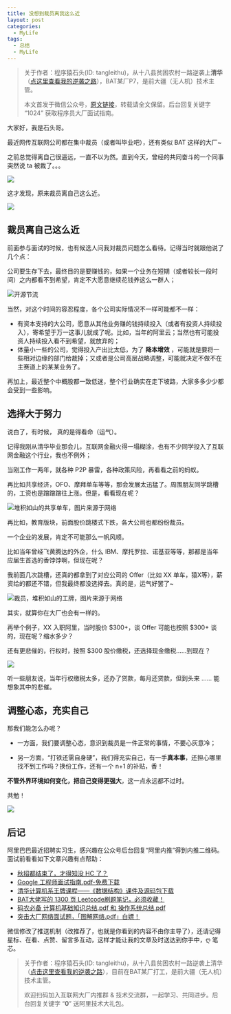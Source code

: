 ```yaml
---
title: 没想到裁员离我这么近
layout: post
categories:
  - MyLife
tags:
  - 总结
  - MyLife
---
```


> 关于作者：程序猿石头(ID: tangleithu)，从十八县贫困农村一路逆袭上**清华**（[点这里查看我的逆袭之路](https://mp.weixin.qq.com/s/G3i7qWK1MPvJ-BfUxfOycQ)），BAT某厂P7，是前大疆（无人机）技术主管。
>
> 本文首发于微信公众号，[原文链接](https://mp.weixin.qq.com/s?__biz=MzI3OTUzMzcwNw==&mid=2247499506&idx=1&sn=37fac5a7d1718234d22845c8dc36a8cf&chksm=eb44ff16dc337600a59819684474f9b17914c1f7413c4835c9f398c0ea46f4843b532167a57b&scene=178&cur_album_id=2225655022002978819#rd)，转载请全文保留。后台回复关键字 “1024” 获取程序员大厂面试指南。

大家好，我是石头哥。 

最近网传互联网公司都在集中裁员（或者叫毕业吧），还有类似 BAT 这样的大厂~ 

之前总觉得离自己很遥远，一直不以为然。直到今天，曾经的共同奋斗的一个同事突然说 ta 被裁了。。。

![](https://files.mdnice.com/user/71/00ff12c1-9520-48ea-8c71-bfb0068ff371.png)

这才发现，原来裁员离自己这么近。

![](https://files.mdnice.com/user/71/dcc595c4-812c-4965-b17b-783dc202e24f.png)

## 裁员离自己这么近 

前面参与面试的时候，也有候选人问我对裁员问题怎么看待。记得当时就跟他说了几个点：

公司要生存下去，最终目的是要赚钱的，如果一个业务在短期（或者较长一段时间）之内都看不到希望，肯定不大愿意继续花钱养这么一群人；

![开源节流](https://files.mdnice.com/user/71/e943d12d-6747-4f98-9f48-6a07259d0384.png)

当然，对这个时间的容忍程度，各个公司实际情况不一样可能都不一样：

- 有资本支持的大公司，愿意从其他业务赚的钱持续投入（或者有投资人持续投入），寄希望于万一这事儿就成了呢。比如，当年的阿里云；当然也有可能投资人持续投入看不到希望，就放弃的；
- 体量小一些的公司，觉得投入产出比太低，为了 **降本增效** ，可能就是要将一些相对边缘的部门给裁掉；又或者是公司高层战略调整，可能就决定不做不在主赛道上的某某业务了。

再加上，最近整个中概股都一致低迷，整个行业确实在走下坡路，大家多多少少都会受到一些影响。

## 选择大于努力 

说白了，有时候， 真的是得看命（运气）。

记得我刚从清华毕业那会儿，互联网金融火得一塌糊涂，也有不少同学投入了互联网金融这个行业，我也不例外；

当刚工作一两年，就各种 P2P 暴雷，各种政策风险，再看看之前的蚂蚁。

再比如共享经济，OFO、摩拜单车等等，那会发展太迅猛了。周围朋友同学跳槽的，工资也是蹭蹭蹭往上涨。但是，看看现在呢？ 

![堆积如山的共享单车，图片来源于网络](https://files.mdnice.com/user/71/8651804e-ece5-422b-ae83-6669e22e0bfc.png)

再比如，教育版块，前面股价跳楼式下跌，各大公司也都纷纷裁员。

一个企业的发展，肯定不可能那么一帆风顺。

比如当年曾经飞黄腾达的外企，什么 IBM、摩托罗拉、诺基亚等等，那都是当年应届生首选的香饽饽啊，但现在呢？

我前面几次跳槽，还真的都拿到了对应公司的 Offer（比如 XX 单车，猿X等），薪资给的都还不错，但我最终都没选择去。真的是，运气好罢了~ 

![裁员，堆积如山的工牌，图片来源于网络](https://files.mdnice.com/user/71/6dbf6e07-6a3e-488f-af0c-2e9f20d76526.png)

其实，就算你在大厂也会有一样的。

再举个例子，XX 入职阿里，当时股价 $300+，谈 Offer 可能也按照 $300+ 谈的，现在呢？缩水多少？

还有更悲催的，行权时，按照 $300 股价缴税，还选择现金缴税……到现在？

![](https://files.mdnice.com/user/71/0019181c-3bdf-4684-9900-b7fbc4757385.png)

听一些朋友说，当年行权缴税太多，还办了贷款，每月还贷款，但到头来 ……  能想象其中的悲催。

## 调整心态，充实自己

那我们能怎么办呢？

- 一方面，我们要调整心态，意识到裁员是一件正常的事情，不要心灰意冷；

- 另一方面，“打铁还需自身硬”，我们得充实自己，有一手**真本事**，还担心哪里找不到工作吗？换份工作，还有一个 n+1 的补贴，香！

**不管外界环境如何变化，把自己变得更强大**，这一点永远都不过时。

共勉！

![](https://files.mdnice.com/user/71/f35e1666-b171-4cb3-8c40-e95f19c31e0d.png)

## 后记

阿里巴巴最近招聘实习生，感兴趣在公众号后台回复“阿里内推”得到内推二维码。面试前看看如下文章兴趣有点帮助：

- [秋招都结束了，才得知没 HC 了？](https://mp.weixin.qq.com/s/C3Smy6ldOhYJU14EztGhkQ)
- [Google 工程师面试指南.pdf-免费下载](https://mp.weixin.qq.com/s/OGJhxM7FdeoIkAL2-uUI_Q)
- [清华计算机系王牌课程——《数据结构》课件及源码包下载](https://mp.weixin.qq.com/s/iRcyW1dEeCxleTfOTyr2Lw)
- [BAT大佬写的 1300 页 Leetcode刷题笔记，必须收藏！](https://mp.weixin.qq.com/s/7T9R9kFXke986vSoPNzC8g)
- [码农必备 计算机基础知识总结.pdf 和 操作系统总结.pdf](https://mp.weixin.qq.com/s/DIVTVtChtd287ezWfriBYA)
- [突击大厂网络面试题，「图解网络.pdf」白嫖！](https://mp.weixin.qq.com/s/rqTnQH_TTmgmbPm3qV-62Q)

微信修改了推送机制（改推荐了，也就是你看到的内容不由你主导了），还请记得星标、在看、点赞、留言多互动，这样才能让我的文章及时送达到你手中，ღ 笔芯。

> 关于作者：程序猿石头(ID: tangleithu)，从十八县贫困农村一路逆袭上清华（[点击这里查看我的逆袭之路](https://mp.weixin.qq.com/s/G3i7qWK1MPvJ-BfUxfOycQ)），目前在BAT某厂打工，是前大疆（无人机）技术主管。
>
> 欢迎扫码加入互联网大厂内推群 & 技术交流群，一起学习、共同进步。后台回复关键字 “**0**” 送阿里技术大礼包。

